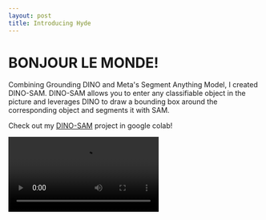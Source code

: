 ```yaml
---
layout: post
title: Introducing Hyde
---
```

# BONJOUR LE MONDE!
Combining Grounding DINO and Meta's Segment Anything Model, I created DINO-SAM.
DINO-SAM allows you to enter any classifiable object in the picture and leverages DINO to draw a bounding box around the corresponding object and segments it with SAM.

Check out my [DINO-SAM](https://colab.research.google.com/drive/1b6gJnGg-7yH4wZh5AcuwrMhTszJLADMU#scrollTo=9WsX4OaqdGYU) project in google colab!

<video controls>
  <source src="../_res/out.mp4" type="video/mp4">
Your browser does not support the video tag.
</video>